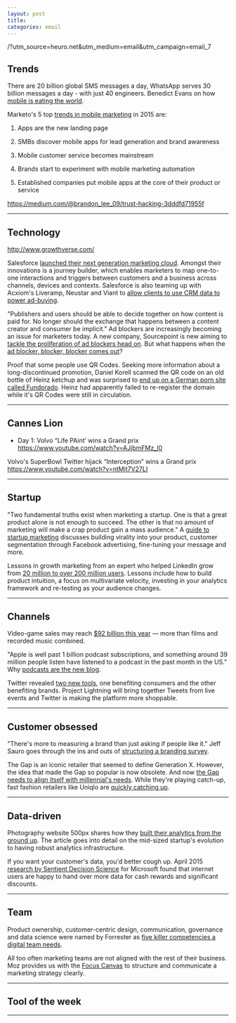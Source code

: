 ```yaml
---
layout: post
title: 
categories: email
---
```


/?utm_source=heuro.net&utm_medium=email&utm_campaign=email_7


## Trends

There are 20 billion global SMS messages a day, WhatsApp serves 30 billion messages a day - with just 40 engineers. Benedict Evans on how [mobile is eating the world][mobileworld].

[mobileworld]:http://ben-evans.com/benedictevans/2015/6/19/presentation-mobile-is-eating-the-world/?utm_source=heuro.net&utm_medium=email&utm_campaign=email_7

Marketo's 5 top [trends in mobile marketing][mobiletrends] in 2015 are:

1. Apps are the new landing page

2. SMBs discover mobile apps for lead generation and brand awareness

3. Mobile customer service becomes mainstream

4. Brands start to experiment with mobile marketing automation

5. Established companies put mobile apps at the core of their product or service

[mobiletrends]:http://blog.marketo.com/2015/06/whats-hot-in-mobile-marketing-5-trends-to-watch-in-2015.html?utm_source=heuro.net&utm_medium=email&utm_campaign=email_7

https://medium.com/@brandon_lee_09/trust-hacking-3dddfd71955f

***

## Technology

http://www.growthverse.com/

Salesforce [launched their next generation marketing cloud][sfcloud]. Amongst their innovations is a journey builder, which enables marketers to map one-to-one interactions and triggers between customers and a business across channels, devices and contexts. Salesforce is also teaming up with Acxiom's Liveramp, Neustar and Viant to [allow clients to use CRM data to power ad-buying][cloudad].

[sfcloud]:http://www.drnatalienews.com/blog/salesforce-unveils-next-generation-marketing-cloud-now-any-journey-is-possible/?utm_source=heuro.net&utm_medium=email&utm_campaign=email_7

[cloudad]:http://bankunderground.co.uk/2015/06/19/driverless-cars-insurers-cannot-be-asleep-at-the-wheel/?utm_source=heuro.net&utm_medium=email&utm_campaign=email_7

"Publishers and users should be able to decide together on how content is paid for. No longer should the exchange that happens between a content creator and consumer be implicit." Ad blockers are increasingly becoming an issue for marketers today. A new company, Sourcepoint is new aiming to [tackle the proliferation of ad blockers head on][adblock]. But what happens when the [ad blocker, blocker, blocker comes out][trace]?

[trace]:https://www.youtube.com/watch?v=Iw3G80bplTg

[adblock]:https://econsultancy.com/blog/66606-here-come-the-ad-blocker-blockers/?utm_source=heuro.net&utm_medium=email&utm_campaign=email_7

Proof that some people use QR Codes. Seeking more information about a long-discontinued promotion, Daniel Korell scanned the QR code on an old bottle of Heinz ketchup and was surprised to [end up on a German porn site called Fundorado][qrcode]. Heinz had apparently failed to re-register the domain while it's QR Codes were still in circulation.

[qrcode]:http://www.dailydot.com/lol/heinz-qr-code-porn-site-ketchup-contest/?utm_source=heuro.net&utm_medium=email&utm_campaign=email_7

***

## Cannes Lion

* Day 1: Volvo “Life PAint’ wins a Grand prix
https://www.youtube.com/watch?v=AJjbmFMz_l0

Volvo's SuperBowl Twitter hijack “Interception” wins a Grand prix
https://www.youtube.com/watch?v=ntMit7V27LI

***

## Startup

"Two fundamental truths exist when marketing a startup. One is that a great product alone is not enough to succeed. The other is that no amount of marketing will make a crap product gain a mass audience." A [guide to startup marketing][startupmarketing] discusses building virality into your product, customer segmentation through Facebook advertising, fine-tuning your message and more.

[startupmarketing]:https://www.ventureharbour.com/ultimate-startup-marketing-strategy/?utm_source=heuro.net&utm_medium=email&utm_campaign=email_7

Lessons in growth marketing from an expert who helped LinkedIn grow from [20 million to over 200 million users][linkedingrowth]. Lessons include how to build product intuition, a focus on multivariate velocity, investing in your analytics framework and re-testing as your audience changes.

[linkedingrowth]:http://www.sachinrekhi.com/blog/2015/06/22/growth-lessons-learned-from-linkedin/?utm_source=heuro.net&utm_medium=email&utm_campaign=email_7

***

## Channels

Video-game sales may reach [$92 billion this year][videosales] — more than films and recorded music combined.

[videosales]:https://espresso.economist.com/fd30b391004a134bb27edf7c80e6534a?fsrc=scn%2Fesp%2Ftw

"Apple is well past 1 billion podcast subscriptions, and something around 39 million people listen have listened to a podcast in the past month in the US." Why [podcasts are the new blog][podcast].

[podcast]:http://500.stfi.re/podcast-is-the-new-blog/?utm_source=heuro.net&utm_medium=email&utm_campaign=email_7

Twitter revealed [two new tools][twitter2], one benefiting consumers and the other benefiting brands. Project Lightning will bring together Tweets from live events and Twitter is making the platform more shoppable.

[twitter2]:http://www.l2inc.com/twitter-expands-user-and-brand-offerings/2015/blog

***

## Customer obsessed

"There's more to measuring a brand than just asking if people like it." Jeff Sauro goes through the ins and outs of [structuring a branding survey][bsurvey].

[bsurvey]:http://www.measuringu.com/blog/branding-survey.php/?utm_source=heuro.net&utm_medium=email&utm_campaign=email_7

The Gap is an iconic retailer that seemed to define Generation X. However, the idea that made the Gap so popular is now obsolete. And now [the Gap needs to align itself with millennial's needs][gap]. While they're playing catch-up, fast fashion retailers like Uniqlo are [quickly catching up][uniqulo].

[gap]:http://www.washingtonpost.com/news/morning-mix/wp/2015/06/16/how-millennial-shoppers-have-made-gaps-basic-look-obsolete/?utm_source=heuro.net&utm_medium=email&utm_campaign=email_7

[uniqulo]:http://qz.com/429796/watch-uniqlo-sneak-up-on-gap-as-the-worlds-go-to-source-for-everyday-basics/?utm_source=heuro.net&utm_medium=email&utm_campaign=email_7

***

## Data-driven

Photography website 500px shares how they [built their analytics from the ground up][500pxanalytics]. The article goes into detail on the mid-sized startup's evolution to having robust analytics infrastructure.

[500pxanalytics]:https://medium.com/@samson_hu/building-analytics-at-500px-92e9a7005c83/?utm_source=heuro.net&utm_medium=email&utm_campaign=email_7

If you want your customer's data, you'd better cough up. April 2015 [research by Sentient Decision Science][consumerdata] for Microsoft found that internet users are happy to hand over more data for cash rewards and significant discounts.

[consumerdata]:http://www.emarketer.com/Article.aspx?R=1012634&utm_source=heuro.net&utm_medium=email&utm_campaign=email_7

***

## Team

Product ownership, customer-centric design, communication, governance and data science were named by Forrester as [five killer competencies a digital team needs][5comp].

[5comp]:http://blogs.forrester.com/martin_gill/15-06-17-five_killer_competencies_your_digital_team_needs?utm_source=heuro.net&utm_medium=email&utm_campaign=email_7

All too often marketing teams are not aligned with the rest of their business. Moz provides us with the [Focus Canvas][marstrat] to structure and communicate a marketing strategy clearly.

[marstrat]:https://moz.com/blog/how-to-align-your-entire-company-with-your-marketing-strategy/?utm_source=heuro.net&utm_medium=email&utm_campaign=email_7

***

## Tool of the week

***